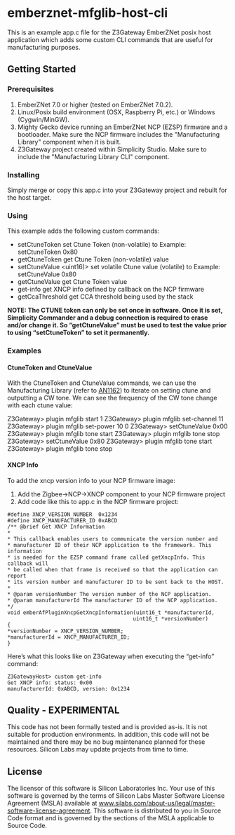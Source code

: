 # emberznet-mfglib-host-cli

This is an example app.c file for the Z3Gateway EmberZNet posix host application which adds some custom CLI commands that are useful for manufacturing purposes.

## Getting Started

### Prerequisites

1. EmberZNet 7.0 or higher (tested on EmberZNet 7.0.2).
2. Linux/Posix build environment (OSX, Raspberry Pi, etc.) or Windows (Cygwin/MinGW).
3. Mighty Gecko device running an EmberZNet NCP (EZSP) firmware and a bootloader. Make sure the NCP firmware includes the "Manufacturing Library" component when it is built.
4. Z3Gateway project created within Simplicity Studio. Make sure to include the "Manufacturing Library CLI" component.

### Installing

Simply merge or copy this app.c into your Z3Gateway project and rebuilt for the host target.

### Using

This example adds the following custom commands:

* setCtuneToken <uint16>        set Ctune Token (non-volatile) to <ctune>
    Example: setCtuneToken 0x80
* getCtuneToken                 get Ctune Token (non-volatile) value
* setCtuneValue <uint16)>        set volatile Ctune value (volatile) to <ctune>
    Example: setCtuneValue 0x80
* getCtuneValue                 get Ctune Token value
* get-info                      get XNCP info defined by callback on the NCP firmware
* getCcaThreshold               get CCA threshold being used by the stack

**NOTE: The CTUNE token can only be set once in software. Once it is set, Simplicity Commander and a debug connection is required to erase and/or change it. So “getCtuneValue” must be used to test the value prior to using “setCtuneToken” to set it permanently.**

### Examples

#### CtuneToken and CtuneValue

With the CtuneToken and CtuneValue commands, we can use the Manufacturing Library (refer to [AN1162](https://www.silabs.com/documents/public/application-notes/an1162-using-manufacturing-library.pdf)) to iterate on setting ctune and outputting a CW tone. We can see the frequency of the CW tone change with each ctune value:
 
  Z3Gateway> plugin mfglib start 1
  Z3Gateway> plugin mfglib set-channel 11
  Z3Gateway> plugin mfglib set-power 10 0
  Z3Gateway> setCtuneValue 0x00
  Z3Gateway> plugin mfglib tone start
  Z3Gateway> plugin mfglib tone stop
  Z3Gateway> setCtuneValue 0x80
  Z3Gateway> plugin mfglib tone start
  Z3Gateway> plugin mfglib tone stop

#### XNCP Info

To add the xncp version info to your NCP firmware image:
1. Add the Zigbee->NCP->XNCP component to your NCP firmware project
2. Add code like this to app.c in the NCP firmware project:
```
#define XNCP_VERSION_NUMBER  0x1234
#define XNCP_MANUFACTURER_ID 0xABCD
/** @brief Get XNCP Information
*
* This callback enables users to communicate the version number and
* manufacturer ID of their NCP application to the framework. This information
* is needed for the EZSP command frame called getXncpInfo. This callback will
* be called when that frame is received so that the application can report
* its version number and manufacturer ID to be sent back to the HOST.
*
* @param versionNumber The version number of the NCP application.
* @param manufacturerId The manufacturer ID of the NCP application.
*/
void emberAfPluginXncpGetXncpInformation(uint16_t *manufacturerId,
                                        uint16_t *versionNumber)
{
*versionNumber = XNCP_VERSION_NUMBER;
*manufacturerId = XNCP_MANUFACTURER_ID;
}
```

Here’s what this looks like on Z3Gateway when executing the “get-info” command:
 
    Z3GatewayHost> custom get-info
    Get XNCP info: status: 0x00
    manufacturerId: 0xABCD, version: 0x1234

## Quality - EXPERIMENTAL

This code has not been formally tested and is provided as-is. It is not suitable for production environments. In addition, this code will not be maintained and there may be no bug maintenance planned for these resources. Silicon Labs may update projects from time to time.

## License
 The licensor of this software is Silicon Laboratories Inc. Your use of this software is governed by the terms of Silicon Labs Master Software License Agreement (MSLA) available at www.silabs.com/about-us/legal/master-software-license-agreement. This software is distributed to you in Source Code format and is governed by the sections of the MSLA applicable to Source Code.